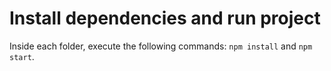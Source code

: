 # Install dependencies and run project

Inside each folder, execute the following commands:
`npm install` and `npm start`.
